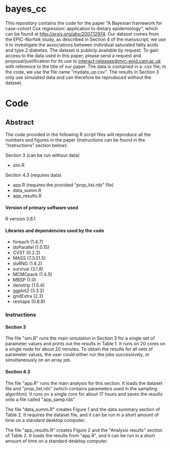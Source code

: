 # bayes_cc
This repository contains the code for the paper "A Bayesian framework for case-cohort Cox regression: application to dietary epidemiology", which can be found at http://arxiv.org/abs/2007.12974. Our dataset comes from the EPIC-Norfolk study, as described in Section 4 of the manuscript; we use it to investigate the associations between individual saturated fatty acids and type 2 diabetes. The dataset is publicly available by request. To gain access to the data used in this paper, please send a request and proposal/justification for its use to interact-releases@mrc-epid.cam.ac.uk with reference to the title of our paper. The data is contained in a .csv file; in the code, we use the file name "mydata_up.csv". The results in Section 3 only use simulated data and can therefore be reproduced without the dataset.

# Code

## Abstract

The code provided in the following R script files will reproduce all the numbers and figures in the paper (instructions can be found in the "Instructions" section below):

Section 3 (can be run without data)

* sim.R

Section 4.3 (requires data)

* app.R (requires the provided "prop_list.rds" file)
* data_summ.R
* app_results.R

#### Version of primary software used

R version 3.6.1

#### Libraries and dependencies used by the code

* foreach (1.4.7)
* doParallel (1.0.15)
* CVST (0.2.2)
* MASS (7.3.51.5)
* doRNG (1.8.2)
* survival (3.1.8)
* MCMCpack (1.4.5)
* MBSP (1.0)
* denstrip (1.5.4)
* ggplot2 (3.3.2)
* gridExtra (2.3)
* reshape (0.8.8)

### Instructions

#### Section 3

The file "sim.R" runs the main simulation in Section 3 for a single set of parameter values and prints out the results in Table 1. It runs on 20 cores on a single node for about 20 minutes. To obtain the results for all sets of parameter values, the user could either run the jobs successively, or simultaneously on an array job.

#### Section 4.3

The file "app.R" runs the main analysis for this section. It loads the dataset file and "prop_list.rds" (which contains parameters used in the sampling algorithm). It runs on a single core for about 17 hours and saves the results onto a file called "app_samp.rds".

The file "data_summ.R" creates Figure 1 and the data summary section of Table 2. It requires the dataset file, and it can be run in a short amount of time on a standard desktop computer.

The file "app_results.R" creates Figure 2 and the "Analysis results" section of Table 2. It loads the results from "app.R", and it can be run in a short amount of time on a standard desktop computer.
